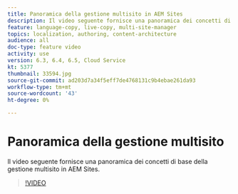 ```yaml
---
title: Panoramica della gestione multisito in AEM Sites
description: Il video seguente fornisce una panoramica dei concetti di base della gestione multisito in AEM Sites.
feature: language-copy, live-copy, multi-site-manager
topics: localization, authoring, content-architecture
audience: all
doc-type: feature video
activity: use
version: 6.3, 6.4, 6.5, Cloud Service
kt: 5377
thumbnail: 33594.jpg
source-git-commit: ad203d7a34f5eff7de4768131c9b4ebae261da93
workflow-type: tm+mt
source-wordcount: '43'
ht-degree: 0%

---
```



# Panoramica della gestione multisito

Il video seguente fornisce una panoramica dei concetti di base della gestione multisito in AEM Sites.

>[!VIDEO](https://video.tv.adobe.com/v/33594?quality=12&learn=on)
